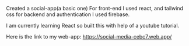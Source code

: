 Created a social-app(a basic one) 
For front-end I used react, and tailwind css
for backend and authentication I used firebase.

I am currently learning React so built this with help of a youtube tutorial.

Here is the link to my web-app: https://social-media-cebc7.web.app/
